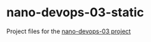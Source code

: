 # nano-devops-03-static

Project files for the [nano-devops-03 project](https://github.com/maweeks/nano-devops-03)
